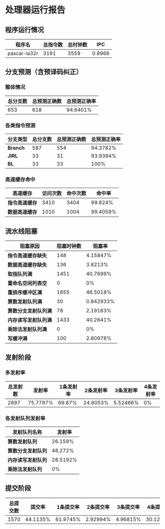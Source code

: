 # 处理器运行报告
## 程序运行情况
|程序名|总指令数|总时钟数|IPC|
|---|---|---|---|
|pascal-la32r|3191|3559|0.8966|

## 分支预测（含预译码纠正）
### 整体情况
|总分支数|总预测正确数|总预测正确率|
|---|---|---|
|653|618|94.6401%|

### 各类指令预测
|分支类型|总分支数|总预测正确数|总预测正确率|
|---|---|---|---|
|**Branch**| 587 | 554 | 94.3782%|
|**JIRL**| 33 | 31 | 93.9394%|
|**BL**| 33 | 33 | 100%|

### 高速缓存命中
|高速缓存|访问次数|命中次数|命中率|
|---|---|---|---|
|**指令高速缓存**| 3410 | 3404 | 99.824%|
|**数据高速缓存**| 1010 | 1004 | 99.4059%|
## 流水线阻塞
|阻塞原因|阻塞时钟数|阻塞率|
|---|---|---|
|**指令高速缓存缺失**| 148 | 4.15847%|
|**数据高速缓存缺失**| 136 | 3.8213%|
|**取指队列满**| 1451 | 40.7699%|
|**重命名空闲列表空**|0 | 0%|
|**重排序缓冲区满**|1655 | 46.5018%|
|**算数发射队列满**|30 | 0.842933%|
|**算数分支发射队列满**|78 | 2.19163%|
|**内存读写发射队列满**|1433 | 40.2641%|
|**乘除法发射队列满**|0 | 0%|
|**写缓冲满**|100 | 2.80978%|

## 发射阶段
### 多发射率
|总发射数|发射率|1条发射率|2条发射率|3条发射率|4条发射率|
|---|---|---|---|---|---|
|2697|75.7797%|69.67%|24.8053%|5.52466%|0%|

### 各发射队列发射率
|发射队列名称|发射率|
|---|---|
|**算数发射队列**|26.159%|
|**算数分支发射队列**|48.272%|
|**内存读写发射队列**|28.5192%|
|**乘除法发射队列**|0%|

## 提交阶段
|总提交数|提交率|1条提交率|2条提交率|3条提交率|4条提交率|
|---|---|---|---|---|---|
|1570|44.1135%|61.9745%|2.92994%|4.96815%|30.1274%|
